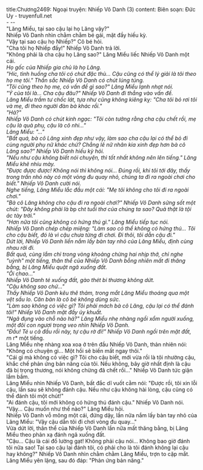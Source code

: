 title:Chương2469: Ngoại truyện: Nhiếp Vô Danh (3)
content:
Biên soạn: Đức Uy - truyenfull.net<br>- --<br>"Lăng Miểu, tại sao cậu lại họ Lăng vậy?"<br>Nhiếp Vô Danh nhìn chằm chằm bé gái, mặt đầy hiếu kỳ.<br>"Vậy tại sao cậu họ Nhiếp?" Cô bé hỏi.<br>"Cha tôi họ Nhiếp đấy!" Nhiếp Vô Danh trả lời.<br>"Không phải là cha cậu họ Lăng sao?" Lăng Miểu liếc Nhiếp Vô Danh một cái.<br>*Họ gốc của Nhiếp gia chủ là họ Lăng.<br>"Híc, tình huống cha tôi có chút đặc thù... Cậu cũng có thể lý giải là tôi theo họ mẹ tôi." Thần sắc Nhiếp Vô Danh có chút lúng túng.<br>"Tôi cũng theo họ mẹ, có vấn đề gì sao?" Lăng Miểu lạnh nhạt nói.<br>"Ý của tôi là... Cha cậu đâu?" Nhiếp Vô Danh đi thẳng vào vấn đề.<br>Lăng Miểu trầm tư chốc lát, tựa như cũng không kiêng kỵ: "Cha tôi bỏ rơi tôi và mẹ, đi theo người đàn bà khác rồi."<br>"Hả?"<br>Nhiếp Vô Danh có chút kinh ngạc: "Tôi còn tưởng rằng cha cậu chết rồi, mẹ cậu là quả phụ, cậu là cô nhi..."<br>Lăng Miểu: "..."<br>"Bất quá, bà cô Lăng xinh đẹp như vậy, làm sao cha cậu lại có thể bỏ đi cùng người phụ nữ khác chứ? Chẳng lẽ nữ nhân kia xinh đẹp hơn bà cô Lăng sao?" Nhiếp Vô Danh hiếu kỳ hỏi.<br>"Nếu như cậu không biết nói chuyện, thì tốt nhất không nên lên tiếng." Lăng Miểu khẽ nhíu mày.<br>"Được được được! Không nói thì không nói... Đúng rồi, khi tôi tới đây, thấy trong trấn nhỏ này có một vòng đu quay nhỏ, chúng ta đi ra ngoài chơi cho biết." Nhiếp Vô Danh cười nói.<br>Nghe tiếng, Lăng Miểu lắc đầu một cái: "Mẹ tôi không cho tôi đi ra ngoài chơi."<br>"Bà cô Lăng không cho cậu đi ra ngoài chơi?" Nhiếp Vô Danh sửng sốt một chút: "Đây không phải là b*p ch*t tuổi thơ của chúng ta sao? Quả thật là tội ác tày trời."<br>"Hơn nữa tôi cũng không có hứng thú gì." Lăng Miểu tiếp tục nói.<br>Nhiếp Vô Danh chép chép miệng: "Làm sao có thể không có hứng thú... Tôi cho cậu biết, đó là vì cậu chưa từng đi chơi. Đi thôi, tôi dẫn cậu đi."<br>Dứt lời, Nhiếp Vô Danh liền nắm lấy bàn tay nhỏ của Lăng Miểu, định cùng nhau rời đi.<br>Bất quá, cùng lắm chỉ trong vòng khoảng chừng hai nhịp thở, chỉ nghe "uỳnh" một tiếng, thân thể của Nhiếp Vô Danh bỗng nhiên mất đi thăng bằng, bị Lăng Miểu quật ngã xuống đất.<br>"Ôi chao..."<br>Nhiếp Vô Danh té xuống đất, gào thét bi thương không dứt.<br>"Cậu không sao chứ..."<br>Thấy Nhiếp Vô Danh kêu thê thảm, trong mắt Lăng Miểu thoáng qua một vệt sầu lo. Căn bản là cô bé không dùng sức.<br>"Làm sao không có việc gì? Tôi phải mách bà cô Lăng, cậu lại có thể đánh tôi!" Nhiếp Vô Danh mặt đầy ủy khuất.<br>"Ngã đụng vào chỗ nào hả?" Lăng Miểu nhẹ nhàng ngồi xổm người xuống, một đôi con ngươi trong veo nhìn Nhiếp Vô Danh.<br>"Đầu! Té u cả đầu rồi này, tự cậu rờ đi!" Nhiếp Vô Danh ngồi trên mặt đất, r*n r* một tiếng.<br>Lăng Miểu nhẹ nhàng xoa xoa ở trên đầu Nhiếp Vô Danh, thản nhiên nói: "Không có chuyện gì... Một hồi sẽ biến mất ngay thôi."<br>"Cái gì mà không có việc gì? Tôi cho cậu biết, mới vừa rồi là tôi nhường cậu, khắc chế phản ứng bản năng của tôi. Nếu không, bây giờ nhất định là cậu đã bị trọng thương, nói không chừng đã chết rồi..." Nhiếp Vô Danh tức giận lầm bầm.<br>Lăng Miểu nhìn Nhiếp Vô Danh, bất đắc dĩ vuốt cằm nói: "Được rồi, tôi xin lỗi cậu, lần sau sẽ không đánh cậu. Nếu như cậu không hài lòng, cậu cũng có thể đánh tôi một chút!"<br>"Ai đánh cậu, tôi mới không có hứng thú đánh cậu." Nhiếp Vô Danh nói.<br>"Vậy... Cậu muốn như thế nào?" Lăng Miểu hỏi.<br>Nhiếp Vô Danh vỗ mông một cái, đứng dậy, lần nữa nắm lấy bàn tay nhỏ của Lăng Miểu: "Vậy cậu dẫn tôi đi chơi vòng đu quay..."<br>Vừa dứt lời, thân thể của Nhiếp Vô Danh lần nữa mất thăng bằng, bị Lăng Miểu theo phản xạ đánh ngã xuống đất.<br>"Cậu... Cậu là cái đồ lường gạt! Không phải cậu nói... Không bao giờ đánh tôi nữa sao! Tại sao cậu lại đánh tôi, có phải cho là tôi đánh không lại cậu hay không?" Nhiếp Vô Danh nhìn chằm chằm Lăng Miểu, trợn to cặp mắt.<br>Lăng Miểu yên lặng, sau đó đáp: "Phản ứng bản năng."